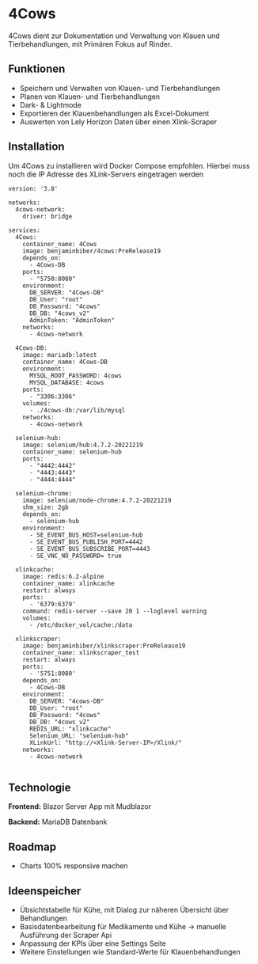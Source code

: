 # 4Cows

4Cows dient zur Dokumentation und Verwaltung von Klauen und Tierbehandlungen, mit Primären Fokus auf Rinder.
## Funktionen

- Speichern und Verwalten von Klauen- und Tierbehandlungen
- Planen von Klauen- und Tierbehandlungen
- Dark- & Lightmode
- Exportieren der Klauenbehandlungen als Excel-Dokument
- Auswerten von Lely Horizon Daten über einen Xlink-Scraper


## Installation

Um 4Cows zu installieren wird Docker Compose empfohlen. Hierbei muss noch die IP Adresse des XLink-Servers eingetragen werden

```docker-compse
version: '3.8'

networks:
  4cows-network: 
    driver: bridge

services:
  4Cows:
    container_name: 4Cows
    image: benjaminbiber/4cows:PreRelease19
    depends_on:
      - 4Cows-DB
    ports:
      - "5750:8080"
    environment:
      DB_SERVER: "4Cows-DB"  
      DB_User: "root" 
      DB_Password: "4cows"
      DB_DB: "4cows_v2"
      AdminToken: "AdminToken"
    networks:
      - 4cows-network 

  4Cows-DB:
    image: mariadb:latest
    container_name: 4Cows-DB
    environment:
      MYSQL_ROOT_PASSWORD: 4cows
      MYSQL_DATABASE: 4cows
    ports:
      - "3306:3306"
    volumes:
      - ./4cows-db:/var/lib/mysql
    networks:
      - 4cows-network 

  selenium-hub:
    image: selenium/hub:4.7.2-20221219
    container_name: selenium-hub
    ports:
      - "4442:4442"
      - "4443:4443"
      - "4444:4444"
   
  selenium-chrome:
    image: selenium/node-chrome:4.7.2-20221219
    shm_size: 2gb
    depends_on:
      - selenium-hub
    environment:
      - SE_EVENT_BUS_HOST=selenium-hub
      - SE_EVENT_BUS_PUBLISH_PORT=4442
      - SE_EVENT_BUS_SUBSCRIBE_PORT=4443
      - SE_VNC_NO_PASSWORD= true

  xlinkcache:
    image: redis:6.2-alpine
    container_name: xlinkcache
    restart: always
    ports:
      - '6379:6379'
    command: redis-server --save 20 1 --loglevel warning
    volumes: 
      - /etc/docker_vol/cache:/data

  xlinkscraper:
    image: benjaminbiber/xlinkscraper:PreRelease19
    container_name: xlinkscraper_test
    restart: always
    ports:
      - '5751:8080'
    depends_on:
      - 4Cows-DB
    environment:
      DB_SERVER: "4cows-DB"  
      DB_User: "root" 
      DB_Password: "4cows"
      DB_DB: "4cows_v2"
      REDIS_URL: "xlinkcache"
      Selenium_URL: "selenium-hub"
      XLinkUrl: "http://<Xlink-Server-IP>/Xlink/"
    networks:
      - 4cows-network 


```


## Technologie

**Frontend:** Blazor Server App mit Mudblazor

**Backend:** MariaDB Datenbank


## Roadmap

- Charts 100% responsive machen

## Ideenspeicher

- Übsichtstabelle für Kühe, mit Dialog zur näheren 
Übersicht über Behandlungen
- Basisdatenbearbeitung für Medikamente und Kühe -> manuelle Ausführung der Scraper Api
- Anpassung der KPIs über eine Settings Seite
- Weitere Einstellungen wie Standard-Werte für Klauenbehandlungen
